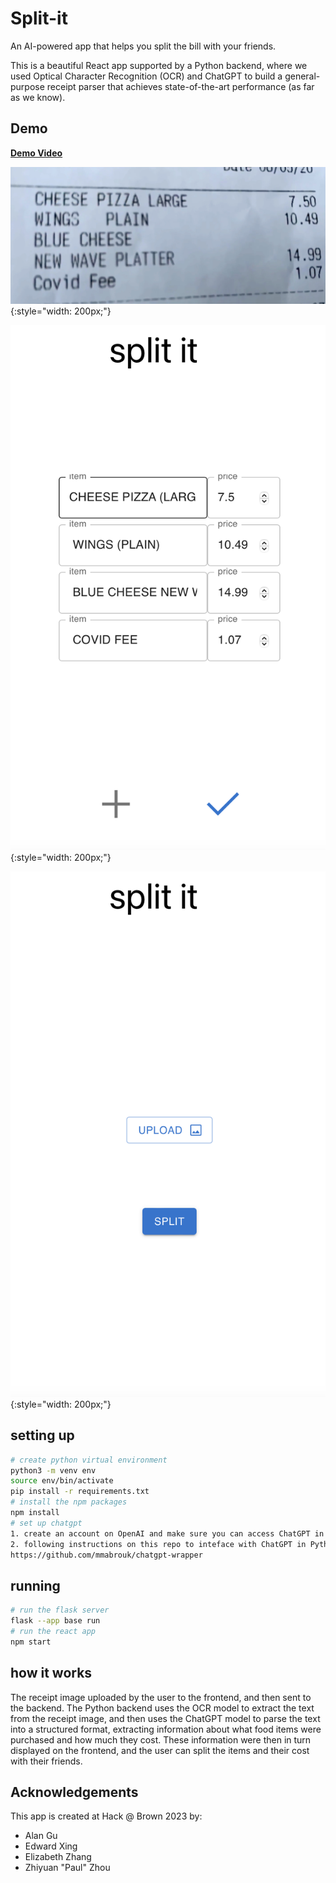 # Split-it
An AI-powered app that helps you split the bill with your friends. 

This is a beautiful React app supported by a Python backend, where we used Optical Character Recognition (OCR) and ChatGPT to build a general-purpose receipt parser that achieves state-of-the-art performance (as far as we know).

## Demo
[**Demo Video**](https://drive.google.com/file/d/10i-0ATFyxK-_-pMLDm0Q6r14uR6BzkL1/view?usp=sharing)

![receipt](assets/receipt.jpg)
{:style="width: 200px;"}

![paserd_result](assets/parsed_result.png)
{:style="width: 200px;"}

![landing_page](assets/landing_page.png)
{:style="width: 200px;"}


## setting up
```bash
# create python virtual environment
python3 -m venv env
source env/bin/activate
pip install -r requirements.txt
# install the npm packages
npm install
# set up chatgpt
1. create an account on OpenAI and make sure you can access ChatGPT in the browser
2. following instructions on this repo to inteface with ChatGPT in Python:
https://github.com/mmabrouk/chatgpt-wrapper 
```


## running
```bash
# run the flask server
flask --app base run
# run the react app
npm start
```


## how it works 
The receipt image uploaded by the user to the frontend, and then sent to the backend. 
The Python backend uses the OCR model to extract the text from the receipt image, and then uses the ChatGPT model to parse the text into a structured format, extracting information about what food items were purchased and how much they cost. 
These information were then in turn displayed on the frontend, and the user can split the items and their cost with their friends. 


## Acknowledgements
This app is created at Hack @ Brown 2023 by:
- Alan Gu
- Edward Xing
- Elizabeth Zhang
- Zhiyuan "Paul" Zhou
